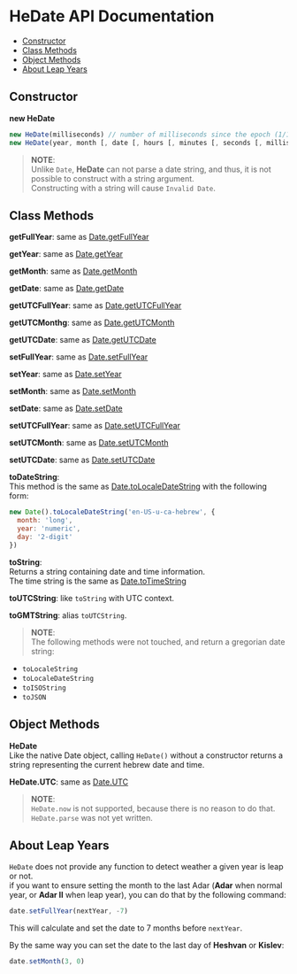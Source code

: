 # HeDate API Documentation

- [Constructor](#constructor)
- [Class Methods](#class-methods)
- [Object Methods](#object-methods)
- [About Leap Years](#about-leap-years)

## Constructor

**new HeDate**
```js
new HeDate(milliseconds) // number of milliseconds since the epoch (1/1/1970)
new HeDate(year, month [, date [, hours [, minutes [, seconds [, milliseconds]]]]])
```
> **NOTE**:  
  Unlike `Date`, **HeDate** can not parse a date string, and thus, it is not possible to construct with a string argument.  
  Constructing with a string will cause `Invalid Date`.

## Class Methods

**getFullYear**: same as [Date.getFullYear](https://developer.mozilla.org/en-US/docs/Web/JavaScript/Reference/Global_Objects/Date/getFullYear)

**getYear**: same as [Date.getYear](https://developer.mozilla.org/en-US/docs/Web/JavaScript/Reference/Global_Objects/Date/getYear)

**getMonth**: same as [Date.getMonth](https://developer.mozilla.org/en-US/docs/Web/JavaScript/Reference/Global_Objects/Date/getMonth)

**getDate**: same as [Date.getDate](https://developer.mozilla.org/en-US/docs/Web/JavaScript/Reference/Global_Objects/Date/getDate)

**getUTCFullYear**: same as [Date.getUTCFullYear](https://developer.mozilla.org/en-US/docs/Web/JavaScript/Reference/Global_Objects/Date/getUTCFullYear)

**getUTCMonthg**: same as [Date.getUTCMonth](https://developer.mozilla.org/en-US/docs/Web/JavaScript/Reference/Global_Objects/Date/getUTCMonth)

**getUTCDate**: same as [Date.getUTCDate](https://developer.mozilla.org/en-US/docs/Web/JavaScript/Reference/Global_Objects/Date/getUTCDate)

**setFullYear**: same as [Date.setFullYear](https://developer.mozilla.org/en-US/docs/Web/JavaScript/Reference/Global_Objects/Date/setFullYear)

**setYear**: same as [Date.setYear](https://developer.mozilla.org/en-US/docs/Web/JavaScript/Reference/Global_Objects/Date/setYear)

**setMonth**: same as [Date.setMonth](https://developer.mozilla.org/en-US/docs/Web/JavaScript/Reference/Global_Objects/Date/setMonth)

**setDate**: same as [Date.setDate](https://developer.mozilla.org/en-US/docs/Web/JavaScript/Reference/Global_Objects/Date/setDate)

**setUTCFullYear**: same as [Date.setUTCFullYear](https://developer.mozilla.org/en-US/docs/Web/JavaScript/Reference/Global_Objects/Date/setUTCFullYear)

**setUTCMonth**: same as [Date.setUTCMonth](https://developer.mozilla.org/en-US/docs/Web/JavaScript/Reference/Global_Objects/Date/setUTCMonth)

**setUTCDate**: same as [Date.setUTCDate](https://developer.mozilla.org/en-US/docs/Web/JavaScript/Reference/Global_Objects/Date/setUTCDate)

**toDateString**:  
This method is the same as
[Date.toLocaleDateString](https://developer.mozilla.org/en-US/docs/Web/JavaScript/Reference/Global_Objects/Date/toLocaleDateString)
with the following form:
```js
new Date().toLocaleDateString('en-US-u-ca-hebrew', {
  month: 'long',
  year: 'numeric',
  day: '2-digit'
})
```

**toString**:  
Returns a string containing date and time information.  
The time string is the same as [Date.toTimeString](https://developer.mozilla.org/en-US/docs/Web/JavaScript/Reference/Global_Objects/Date/toTimeString)

**toUTCString**: like `toString` with UTC context.

**toGMTString**: alias `toUTCString`.

> **NOTE**:  
  The following methods were not touched, and return a gregorian date string:
  - `toLocaleString`
  - `toLocaleDateString`
  - `toISOString`
  - `toJSON`

## Object Methods

**HeDate**  
Like the native Date object, calling `HeDate()` without a constructor returns a string representing the current hebrew date and time.

**HeDate.UTC**: same as [Date.UTC](https://developer.mozilla.org/en-US/docs/Web/JavaScript/Reference/Global_Objects/Date/UTC)

> **NOTE**:  
> `HeDate.now` is not supported, because there is no reason to do that.  
> `HeDate.parse` was not yet written.

## About Leap Years

`HeDate` does not provide any function to detect weather a given year is leap or not.  
if you want to ensure setting the month to the last Adar (**Adar** when normal year, or **Adar II** when leap year), you can do that by the following command:
```js
date.setFullYear(nextYear, -7)
```
This will calculate and set the date to 7 months before `nextYear`.

By the same way you can set the date to the last day of **Heshvan** or **Kislev**:
```js
date.setMonth(3, 0)
```
